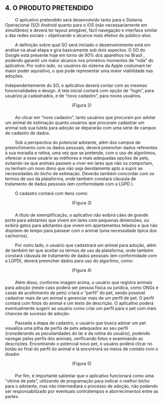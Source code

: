 ## 4. O PRODUTO PRETENDIDO

&ensp; &ensp; &ensp; O aplicativo pretendido será desenvolvido tanto para o Sistema Operacional (SO) Android quanto para o iOS (não necessariamente em simultâneo) e deverá ter layout amigável, fácil navegação e interface similar a das redes sociais – objetivando o alcance mais efetivo do público-alvo.

&ensp; &ensp; &ensp; A definição sobre qual SO será iniciado o desenvolvimento está em análise na atual etapa e gira basicamente sob dois aspectos: O SO do Google está presente hoje em torno de 90% dos aparelhos no Brasil , podendo garantir um maior alcance nos primeiros momentos de “vida” do aplicativo. Por outro lado, os usuários do sistema da Apple costumam ter maior poder aquisitivo, o que pode representar uma maior viabilidade nas adoções.

Independentemente do SO, o aplicativo deverá contar com as mesmas funcionalidades e design. A tela inicial contará com opção de “login”, para usuários já cadastrados, e de “novo cadastro”, para novos usuários.

<div>
<div align="center"> (Figura 2)
</div>
  
###

&ensp; &ensp; &ensp; Ao clicar em “novo cadastro”, tanto usuários que procuram por adotar um animal de estimação quanto usuários que procuram cadastrar um animal sob sua tutela para adoção se depararão com uma série de campos de cadastro de dados.

&ensp; &ensp; &ensp; Sob a perspectiva do potencial adotante, além dos campos de preenchimento com os dados pessoais, deverá preencher dados referentes à sua moradia e rotina, uma vez que se pretende, com o uso de algoritmos, oferecer a esse usuário as melhores e mais adequadas opções de pets, evitando-se que animais passem a viver em lares que não os comportam, ou tenham um novo dono que não seja devidamente apto a suprir as necessidades do bicho de estimação. Deverão também concordar com os termos de uso da plataforma, onde também constará cláusula de tratamento de dados pessoais (em conformidade com a LGPD ).

&ensp; &ensp; &ensp; O cadastro contará com itens como:

<div>
<div align="center"> (Figura 3)
</div>
  
###

&ensp; &ensp; &ensp; A título de exemplificação, o aplicativo não exibirá cães de grande porte para adotantes que vivem em lares com pequenas dimensões, ou exibirá gatos para adotantes que vivem em apartamentos telados e que não dispõem de tempo para passear com o animal (uma necessidade típica dos cachorros).

&ensp; &ensp; &ensp; Por outro lado, o usuário que cadastrará um animal para adoção, além de também ter que aceitar os termos de uso da plataforma, onde também constará cláusula de tratamento de dados pessoais (em conformidade com a LGPD), deverá preencher dados para uso do algoritmo, como:

<div>
<div align="center"> (Figura 4)
</div>
  
###

&ensp; &ensp; &ensp; Além disso, conforme imagem acima, o usuário que registra animais para adoção (neste caso poderá ser pessoa física ou jurídica, como ONGs e casas de acolhimento de pets) criará o “perfil” do pet, sendo possível cadastrar mais de um animal e gerenciar mais de um perfil de pet. O perfil contará com fotos do animal e um texto de descrição. O aplicativo poderá eventualmente sugerir ao usuário como criar um perfil para o pet com mais chances de sucesso de adoção.

&ensp; &ensp; &ensp; Passada a etapa de cadastro, o usuário que busca adotar um pet visualiza uma pilha de perfis de pets adequados ao seu perfil (considerando as peculiaridades do lar e da rotina do usuário), podendo navegar pelos perfis dos animais, verificando fotos e examinando as descrições. Encontrando o potencial novo pet, o usuário poderá clicar no botão ao final do perfil do animal e lá encontrará os meios de contato com o doador.

<div>
<div align="center"> (Figura 5)
</div>
  
###

&ensp; &ensp; &ensp; Por fim, é importante salientar que o aplicativo funcionará como uma “vitrine de pets”, utilizando de programação para indicar o melhor bicho para o adotante, mas não intermediará o processo de adoção, não podendo ser responsabilizado por eventuais contratempos e aborrecimentos entre as partes.
